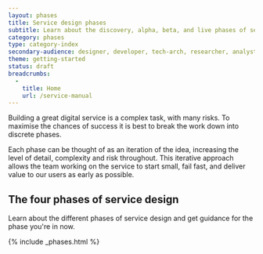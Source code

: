 ```yaml
---
layout: phases
title: Service design phases
subtitle: Learn about the discovery, alpha, beta, and live phases of service design
category: phases
type: category-index
secondary-audience: designer, developer, tech-arch, researcher, analyst
theme: getting-started
status: draft
breadcrumbs:
  -
    title: Home
    url: /service-manual
---
```


Building a great digital service is a complex task, with many risks. To maximise the chances of success it is best to break the work down into discrete phases. 

Each phase can be thought of as an iteration of the idea, increasing the level of detail, complexity and risk throughout. This iterative approach allows the team working on the service to start small, fail fast, and deliver value to our users as early as possible.

## The four phases of service design

Learn about the different phases of service design and get guidance for the phase you're in now.

{% include _phases.html %}


<!--
<img class="phase-diagram" src="/service-manual/assets/images/DBD_Graph.jpg" alt="Diagram showing the four main development phases of a digital by default service" />-->
